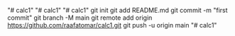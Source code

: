 "# calc1" 
"# calc1" 
"# calc1"  git init git add README.md git commit -m "first commit" git branch -M main git remote add origin https://github.com/raafatomar/calc1.git git push -u origin main
"# calc1"  
